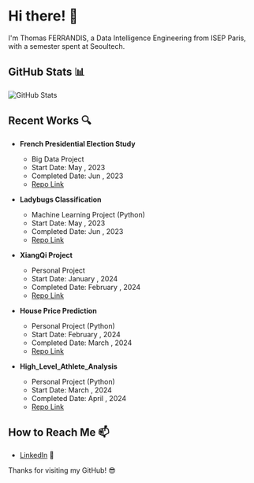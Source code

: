 # Hi there! 👋

I'm Thomas FERRANDIS, a Data Intelligence Engineering from ISEP Paris, with a semester spent at Seoultech.


## GitHub Stats 📊

![GitHub Stats](https://github-readme-stats.vercel.app/api?username=Nimzonimzo&show_icons=true&count_private=true&theme=radical)

## Recent Works 🔍

- **French Presidential Election Study**
  - Big Data Project
  - Start Date: May , 2023
  - Completed Date: Jun , 2023
  - [Repo Link](https://github.com/Nimzonimzo/BBD_Project_ISEP)

- **Ladybugs Classification**
  - Machine Learning Project (Python)
  - Start Date: May , 2023
  - Completed Date: Jun , 2023
  - [Repo Link](https://github.com/Nimzonimzo/Ladybug_Project_ISEP)

- **XiangQi Project**
  - Personal Project
  - Start Date: January , 2024
  - Completed Date: February , 2024
  - [Repo Link](https://github.com/Nimzonimzo/XiangqiGame)

- **House Price Prediction**
  - Personal Project (Python)
  - Start Date: February , 2024
  - Completed Date: March , 2024
  - [Repo Link](https://github.com/Nimzonimzo/House-Price-Prediction)
 
- **High_Level_Athlete_Analysis**
  - Personal Project (Python)
  - Start Date: March , 2024
  - Completed Date: April , 2024
  - [Repo Link](https://github.com/Nimzonimzo/High_Level_Athlete_Analysis)

## How to Reach Me 📫

- [LinkedIn](https://www.linkedin.com/in/thomas-ferrandis/) 💼

Thanks for visiting my GitHub! 😎
